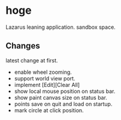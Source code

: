 # hoge

Lazarus leaning application. sandbox space.

## Changes

latest change at first.

- enable wheel zooming.
- support world view port.
- implement [Edit][Clear All]
- show local mouse position on status bar.
- show paint canvas size on status bar.
- points save on quit and load on startup.
- mark circle at click position.

